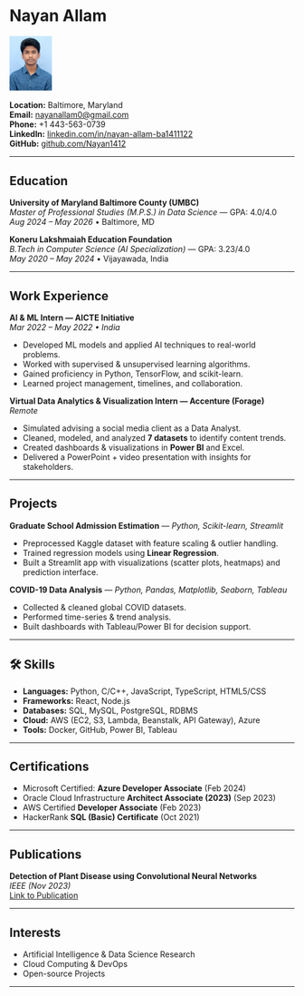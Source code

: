 # Nayan Allam

<img src="profile.jpg" alt="Headshot" width="75"/>

**Location:** Baltimore, Maryland  
**Email:** [nayanallam0@gmail.com](mailto:nayanallam0@gmail.com)  
**Phone:** +1 443-563-0739  
**LinkedIn:** [linkedin.com/in/nayan-allam-ba1411122](https://www.linkedin.com/in/nayan-allam-ba1411122)  
**GitHub:** [github.com/Nayan1412](https://github.com/Nayan1412)

---

##  Education

**University of Maryland Baltimore County (UMBC)**  
*Master of Professional Studies (M.P.S.) in Data Science* — GPA: 4.0/4.0  
_Aug 2024 – May 2026_ • Baltimore, MD  

**Koneru Lakshmaiah Education Foundation**  
*B.Tech in Computer Science (AI Specialization)* — GPA: 3.23/4.0  
_May 2020 – May 2024_ • Vijayawada, India  

---

##  Work Experience

**AI & ML Intern — AICTE Initiative**  
_Mar 2022 – May 2022 • India_  
- Developed ML models and applied AI techniques to real-world problems.  
- Worked with supervised & unsupervised learning algorithms.  
- Gained proficiency in Python, TensorFlow, and scikit-learn.  
- Learned project management, timelines, and collaboration.  

**Virtual Data Analytics & Visualization Intern — Accenture (Forage)**  
_Remote_  
- Simulated advising a social media client as a Data Analyst.  
- Cleaned, modeled, and analyzed **7 datasets** to identify content trends.  
- Created dashboards & visualizations in **Power BI** and Excel.  
- Delivered a PowerPoint + video presentation with insights for stakeholders.  

---

##  Projects

**Graduate School Admission Estimation** — *Python, Scikit-learn, Streamlit*  
- Preprocessed Kaggle dataset with feature scaling & outlier handling.  
- Trained regression models using **Linear Regression**.  
- Built a Streamlit app with visualizations (scatter plots, heatmaps) and prediction interface.  

**COVID-19 Data Analysis** — *Python, Pandas, Matplotlib, Seaborn, Tableau*  
- Collected & cleaned global COVID datasets.  
- Performed time-series & trend analysis.  
- Built dashboards with Tableau/Power BI for decision support.  

---

## 🛠 Skills

- **Languages:** Python, C/C++, JavaScript, TypeScript, HTML5/CSS  
- **Frameworks:** React, Node.js  
- **Databases:** SQL, MySQL, PostgreSQL, RDBMS  
- **Cloud:** AWS (EC2, S3, Lambda, Beanstalk, API Gateway), Azure  
- **Tools:** Docker, GitHub, Power BI, Tableau  

---

##  Certifications

- Microsoft Certified: **Azure Developer Associate** (Feb 2024)  
- Oracle Cloud Infrastructure **Architect Associate (2023)** (Sep 2023)  
- AWS Certified **Developer Associate** (Feb 2023)  
- HackerRank **SQL (Basic) Certificate** (Oct 2021)  

---

##  Publications

**Detection of Plant Disease using Convolutional Neural Networks**  
*IEEE (Nov 2023)*  
[Link to Publication](https://ieeexplore.ieee.org/document/10105099)  

---

##  Interests

- Artificial Intelligence & Data Science Research  
- Cloud Computing & DevOps  
- Open-source Projects  
  

---


